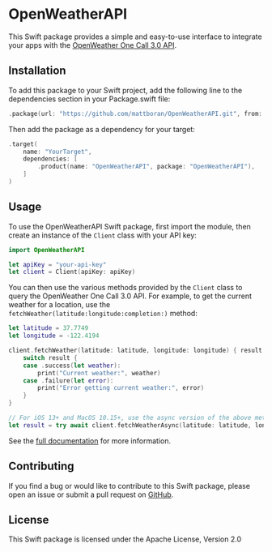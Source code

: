 # OpenWeatherAPI

This Swift package provides a simple and easy-to-use interface to integrate your apps with the [OpenWeather One Call 3.0 API](https://openweathermap.org/api/one-call-3). 

## Installation
To add this package to your Swift project, add the following line to the dependencies section in your Package.swift file:

```swift
.package(url: "https://github.com/mattboran/OpenWeatherAPI.git", from: "1.0.0")
```
Then add the package as a dependency for your target:

```swift
.target(
    name: "YourTarget",
    dependencies: [
        .product(name: "OpenWeatherAPI", package: "OpenWeatherAPI"),
    ]
)
```

## Usage
To use the OpenWeatherAPI Swift package, first import the module, then create an instance of the `Client` class with your API key:

```swift
import OpenWeatherAPI

let apiKey = "your-api-key"
let client = Client(apiKey: apiKey)
```

You can then use the various methods provided by the `Client` class to query the OpenWeather One Call 3.0 API. For example, to get the current weather for a location, use the `fetchWeather(latitude:longitude:completion:)` method:

```swift
let latitude = 37.7749
let longitude = -122.4194

client.fetchWeather(latitude: latitude, longitude: longitude) { result in
    switch result {
    case .success(let weather):
        print("Current weather:", weather)
    case .failure(let error):
        print("Error getting current weather:", error)
    }
}

// For iOS 13+ and MacOS 10.15+, use the async version of the above method:
let result = try await client.fetchWeatherAsync(latitude: latitude, longitude: longitude)
```

See the [full documentation](https://mattboran.github.io/OpenWeatherAPI/documentation/openweatherapi/) for more information.

## Contributing
If you find a bug or would like to contribute to this Swift package, please open an issue or submit a pull request on [GitHub](https://github.com/mattboran/OpenWeatherAPI).

## License
This Swift package is licensed under the Apache License, Version 2.0
